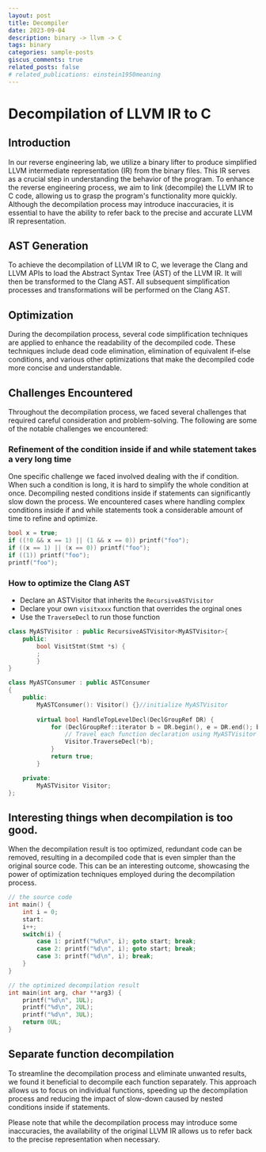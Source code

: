 ```yaml
---
layout: post
title: Decompiler
date: 2023-09-04
description: binary -> llvm -> C
tags: binary
categories: sample-posts
giscus_comments: true
related_posts: false
# related_publications: einstein1950meaning
---
```


# Decompilation of LLVM IR to C

## Introduction
In our reverse engineering lab, we utilize a binary lifter to produce simplified LLVM intermediate representation (IR) from the binary files. This IR serves as a crucial step in understanding the behavior of the program. To enhance the reverse engineering process, we aim to link (decompile) the LLVM IR to C code, allowing us to grasp the program's functionality more quickly. Although the decompilation process may introduce inaccuracies, it is essential to have the ability to refer back to the precise and accurate LLVM IR representation.

## AST Generation
To achieve the decompilation of LLVM IR to C, we leverage the Clang and LLVM APIs to load the Abstract Syntax Tree (AST) of the LLVM IR. It will then be transformed to the Clang AST. All subsequent simplification processes and transformations will be performed on the Clang AST.

## Optimization
During the decompilation process, several code simplification techniques are applied to enhance the readability of the decompiled code. These techniques include dead code elimination, elimination of equivalent if-else conditions, and various other optimizations that make the decompiled code more concise and understandable.

## Challenges Encountered
Throughout the decompilation process, we faced several challenges that required careful consideration and problem-solving. The following are some of the notable challenges we encountered:

### Refinement of the condition inside if and while statement takes a very long time
One specific challenge we faced involved dealing with the if condition. When such a condition is long, it is hard to simplify the whole condition at once. Decompiling nested conditions inside if statements can significantly slow down the process. We encountered cases where handling complex conditions inside if and while statements took a considerable amount of time to refine and optimize.
```C
bool x = true;
if ((!0 && x == 1) || (1 && x == 0)) printf("foo");
if ((x == 1) || (x == 0)) printf("foo");
if ((1)) printf("foo");
printf("foo");
```

### How to optimize the Clang AST
- Declare an ASTVisitor that inherits the `RecursiveASTVisitor`
- Declare your own `visitxxxx` function that overrides the orginal ones
- Use the `TraverseDecl` to run those function

```c++
class MyASTVisitor : public RecursiveASTVisitor<MyASTVisitor>{
    public:
        bool VisitStmt(Stmt *s) {
        ;
        }
}

class MyASTConsumer : public ASTConsumer
{
    public:
        MyASTConsumer(): Visitor() {}//initialize MyASTVisitor
        
        virtual bool HandleTopLevelDecl(DeclGroupRef DR) {
            for (DeclGroupRef::iterator b = DR.begin(), e = DR.end(); b != e; ++b) {
                // Travel each function declaration using MyASTVisitor
                Visitor.TraverseDecl(*b);
            }
            return true;
        }

    private:
        MyASTVisitor Visitor;
};
```


## Interesting things when decompilation is too good.
When the decompilation result is too optimized, redundant code can be removed, resulting in a decompiled code that is even simpler than the original source code. This can be an interesting outcome, showcasing the power of optimization techniques employed during the decompilation process.
```c
// the source code
int main() {
    int i = 0;
    start:
    i++;
    switch(i) {
        case 1: printf("%d\n", i); goto start; break;
        case 2: printf("%d\n", i); goto start; break;
        case 3: printf("%d\n", i); break;
    }
}
```
```c
// the optimized decompilation result
int main(int arg, char **arg3) {
    printf("%d\n", 1UL);
    printf("%d\n", 2UL);
    printf("%d\n", 3UL);
    return 0UL;
}
```

## Separate function decompilation
To streamline the decompilation process and eliminate unwanted results, we found it beneficial to decompile each function separately. This approach allows us to focus on individual functions, speeding up the decompilation process and reducing the impact of slow-down caused by nested conditions inside if statements.

Please note that while the decompilation process may introduce some inaccuracies, the availability of the original LLVM IR allows us to refer back to the precise representation when necessary.